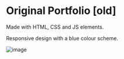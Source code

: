 # Original Portfolio [old]

Made with HTML, CSS and JS elements. 

Responsive design with a blue colour scheme.

![image](https://user-images.githubusercontent.com/101522174/158083617-02897fc5-54e6-4b4b-9314-b4551635a815.png)
